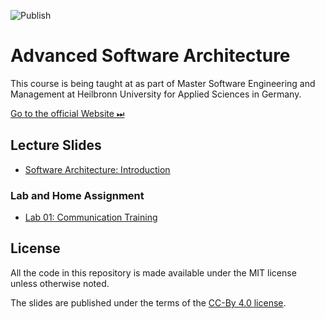 ![Publish](https://github.com/aheil/hhn-swarch/workflows/Publish/badge.svg)

# Advanced Software Architecture

This course is being taught at as part of Master Software Engineering and Management at Heilbronn University for Applied Sciences in Germany.

[Go to the official Website ⏭](https://www.hs-heilbronn.de/advanced-software-architecture)

## Lecture Slides 

* [Software Architecture: Introduction](https://github.com/aheil/hhn-swarch/blob/main/slides/swarch.01.pdf)

### Lab and Home Assignment

* [Lab 01: Communication Training](labs/01_communication/lab.01.md)

## License 

All the code in this repository is made available under the MIT license unless otherwise noted.

The slides are published under the terms of the [CC-By 4.0 license](https://creativecommons.org/licenses/by/4.0/).